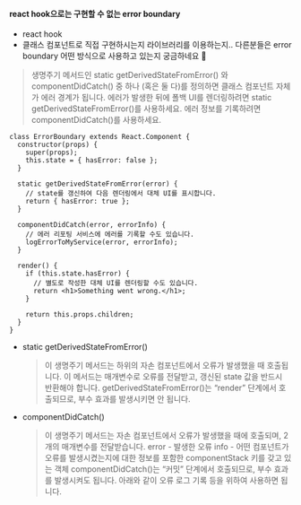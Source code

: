 #### react hook으로는 구현할 수 없는 error boundary

- react hook
- 클래스 컴포넌트로 직접 구현하시는지 라이브러리를 이용하는지.. 다른분들은 error boundary 어떤 방식으로 사용하고 있는지 궁금하네요 🤔

> 생명주기 메서드인 static getDerivedStateFromError() 와 componentDidCatch() 중 하나 (혹은 둘 다)를 정의하면 클래스 컴포넌트 자체가 에러 경계가 됩니다. 에러가 발생한 뒤에 폴백 UI를 렌더링하려면 static getDerivedStateFromError()를 사용하세요. 에러 정보를 기록하려면 componentDidCatch()를 사용하세요.

```
class ErrorBoundary extends React.Component {
  constructor(props) {
    super(props);
    this.state = { hasError: false };
  }

  static getDerivedStateFromError(error) {
    // state를 갱신하여 다음 렌더링에서 대체 UI를 표시합니다.
    return { hasError: true };
  }

  componentDidCatch(error, errorInfo) {
    // 에러 리포팅 서비스에 에러를 기록할 수도 있습니다.
    logErrorToMyService(error, errorInfo);
  }

  render() {
    if (this.state.hasError) {
      // 별도로 작성한 대체 UI를 렌더링할 수도 있습니다.
      return <h1>Something went wrong.</h1>;
    }

    return this.props.children;
  }
}
```

- static getDerivedStateFromError()

  > 이 생명주기 메서드는 하위의 자손 컴포넌트에서 오류가 발생했을 때 호출됩니다. 이 메서드는 매개변수로 오류를 전달받고, 갱신된 state 값을 반드시 반환해야 합니다.
  > getDerivedStateFromError()는 “render” 단계에서 호출되므로, 부수 효과를 발생시키면 안 됩니다.

- componentDidCatch()
  > 이 생명주기 메서드는 자손 컴포넌트에서 오류가 발생했을 때에 호출되며, 2개의 매개변수를 전달받습니다.
  > error - 발생한 오류
  > info - 어떤 컴포넌트가 오류를 발생시켰는지에 대한 정보를 포함한 componentStack 키를 갖고 있는 객체
  > componentDidCatch()는 “커밋” 단계에서 호출되므로, 부수 효과를 발생시켜도 됩니다. 아래와 같이 오류 로그 기록 등을 위하여 사용하면 됩니다.
